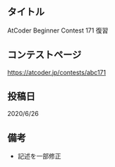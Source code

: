 ## タイトル

AtCoder Beginner Contest 171 復習

## コンテストページ

https://atcoder.jp/contests/abc171

## 投稿日

2020/6/26

## 備考

- 記述を一部修正
